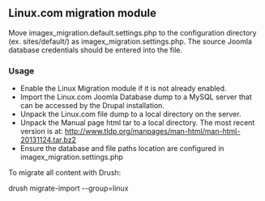 ## Linux.com migration module

Move imagex_migration.default.settings.php to the configuration directory (ex. sites/default/) as imagex_migration.settings.php.
The source Joomla database credentials should be entered into the file.

### Usage

* Enable the Linux Migration module if it is not already enabled.
* Import the Linux.com Joomla Database dump to a MySQL server that can be accessed by the Drupal installation.
* Unpack the Linux.com file dump to a local directory on the server.
* Unpack the Manual page html tar to a local directory. The most recent version is at: http://www.tldp.org/manpages/man-html/man-html-20131124.tar.bz2
* Ensure the database and file paths location are configured in imagex_migration.settings.php

To migrate all content with Drush:

drush migrate-import --group=linux
